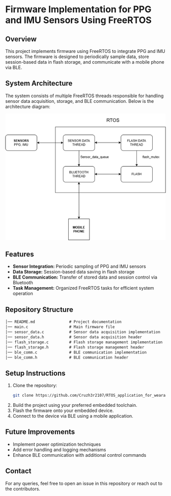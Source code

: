 # Firmware Implementation for PPG and IMU Sensors Using FreeRTOS

## Overview
This project implements firmware using FreeRTOS to integrate PPG and IMU sensors. The firmware is designed to periodically sample data, store session-based data in flash storage, and communicate with a mobile phone via BLE.

## System Architecture
The system consists of multiple FreeRTOS threads responsible for handling sensor data acquisition, storage, and BLE communication. Below is the architecture diagram:

![System Architecture](System_Arch.drawio.png)

## Features
- **Sensor Integration:** Periodic sampling of PPG and IMU sensors
- **Data Storage:** Session-based data saving in flash storage
- **BLE Communication:** Transfer of stored data and session control via Bluetooth
- **Task Management:** Organized FreeRTOS tasks for efficient system operation

## Repository Structure
```
│── README.md               # Project documentation
│── main.c                  # Main firmware file
│── sensor_data.c           # Sensor data acquisition implementation
│── sensor_data.h           # Sensor data acquisition header
│── flash_storage.c         # Flash storage management implementation
│── flash_storage.h         # Flash storage management header
│── ble_comm.c              # BLE communication implementation
│── ble_comm.h              # BLE communication header
```

## Setup Instructions
1. Clone the repository:
   ```sh
   git clone https://github.com/Cruzh3r2107/RTOS_application_for_wearable_device
   ```
2. Build the project using your preferred embedded toolchain.
3. Flash the firmware onto your embedded device.
4. Connect to the device via BLE using a mobile application.

## Future Improvements
- Implement power optimization techniques
- Add error handling and logging mechanisms
- Enhance BLE communication with additional control commands

## Contact
For any queries, feel free to open an issue in this repository or reach out to the contributors.


